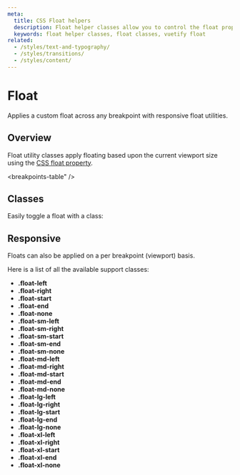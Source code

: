 ```yaml
---
meta:
  title: CSS Float helpers
  description: Float helper classes allow you to control the float property of an element based upon the viewport size.
  keywords: float helper classes, float classes, vuetify float
related:
  - /styles/text-and-typography/
  - /styles/transitions/
  - /styles/content/
---
```


# Float

Applies a custom float across any breakpoint with responsive float utilities.

<entry />

## Overview

Float utility classes apply floating based upon the current viewport size using the [CSS float property](https://developer.mozilla.org/en-US/docs/Web/CSS/float).

<breakpoints-table" />

## Classes

Easily toggle a float with a class:

<example file="float/classes" />

## Responsive

Floats can also be applied on a per breakpoint (viewport) basis.

<example file="float/responsive" />

Here is a list of all the available support classes:

- **.float-left**
- **.float-right**
- **.float-start**
- **.float-end**
- **.float-none**
- **.float-sm-left**
- **.float-sm-right**
- **.float-sm-start**
- **.float-sm-end**
- **.float-sm-none**
- **.float-md-left**
- **.float-md-right**
- **.float-md-start**
- **.float-md-end**
- **.float-md-none**
- **.float-lg-left**
- **.float-lg-right**
- **.float-lg-start**
- **.float-lg-end**
- **.float-lg-none**
- **.float-xl-left**
- **.float-xl-right**
- **.float-xl-start**
- **.float-xl-end**
- **.float-xl-none**
